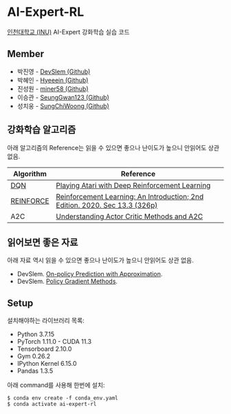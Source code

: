 # AI-Expert-RL

[인천대학교 (INU)](https://www.inu.ac.kr) AI-Expert 강화학습 실습 코드

## Member

* 박진영 - [DevSlem (Github)](https://github.com/DevSlem)
* 박혜인 - [Hyeeein (Github)](https://github.com/Hyeeein)
* 진성원 - [miner58 (Github)](https://github.com/miner58)
* 이승관 - [SeungGwan123 (Github)](https://github.com/SeungGwan123)
* 성치웅 - [SungChiWoong (Github)](https://github.com/SungChiWoong)

## 강화학습 알고리즘

아래 알고리즘의 Reference는 읽을 수 있으면 좋으나 난이도가 높으니 안읽어도 상관 없음.

|Algorithm|Reference|
|---|---|
|[DQN](dqn.ipynb)|[Playing Atari with Deep Reinforcement Learning](https://arxiv.org/abs/1312.5602)|
|[REINFORCE](reinforce.ipynb)|[Reinforcement Learning: An Introduction; 2nd Edition. 2020. Sec 13.3 (326p)](http://www.incompleteideas.net/book/the-book-2nd.html)|
|A2C|[Understanding Actor Critic Methods and A2C](https://towardsdatascience.com/understanding-actor-critic-methods-931b97b6df3f)|

## 읽어보면 좋은 자료

아래 자료 역시 읽을 수 있으면 좋으나 난이도가 높으니 안읽어도 상관 없음.

* DevSlem. [On-policy Prediction with Approximation](https://devslem.github.io/reinforcement-learning/rl-fundamental/on-policy-prediction-with-approximation/).
* DevSlem. [Policy Gradient Methods](https://devslem.github.io/reinforcement-learning/rl-fundamental/policy-gradient-methods/).

## Setup

설치해야하는 라이브러리 목록:

* Python 3.7.15
* PyTorch 1.11.0 - CUDA 11.3
* Tensorboard 2.10.0
* Gym 0.26.2
* IPython Kernel 6.15.0
* Pandas 1.3.5

아래 command를 사용해 한번에 설치:

```
$ conda env create -f conda_env.yaml
$ conda activate ai-expert-rl
```
